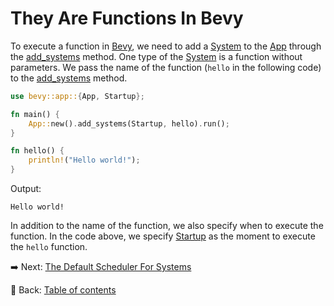 # They Are Functions In Bevy

To execute a function in [Bevy](https://bevyengine.org/), we need to add a [System](https://docs.rs/bevy/latest/bevy/ecs/system/trait.System.html) to the [App](https://docs.rs/bevy/latest/bevy/app/struct.App.html) through the [add_systems](https://docs.rs/bevy/latest/bevy/app/struct.App.html#method.add_systems) method.
One type of the [System](https://docs.rs/bevy/latest/bevy/ecs/system/trait.System.html) is a function without parameters.
We pass the name of the function (`hello` in the following code) to the [add_systems](https://docs.rs/bevy/latest/bevy/app/struct.App.html#method.add_systems) method.

```rust
use bevy::app::{App, Startup};

fn main() {
    App::new().add_systems(Startup, hello).run();
}

fn hello() {
    println!("Hello world!");
}
```

Output:

```text
Hello world!
```

In addition to the name of the function, we also specify when to execute the function.
In the code above, we specify [Startup](https://docs.rs/bevy/latest/bevy/app/struct.Startup.html) as the moment to execute the `hello` function.

:arrow_right:  Next: [The Default Scheduler For Systems](./the_default_scheduler_for_systems.md)

:blue_book: Back: [Table of contents](./../README.md)
